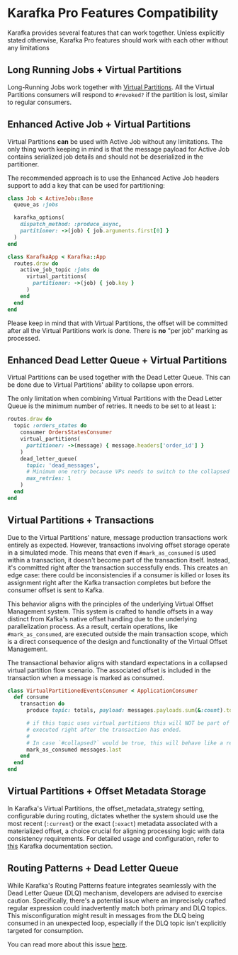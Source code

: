 # Karafka Pro Features Compatibility

Karafka provides several features that can work together. Unless explicitly stated otherwise, Karafka Pro features should work with each other without any limitations

## Long Running Jobs + Virtual Partitions

Long-Running Jobs work together with [Virtual Partitions](Pro-Virtual-Partitions). All the Virtual Partitions consumers will respond to `#revoked?` if the partition is lost, similar to regular consumers.

## Enhanced Active Job + Virtual Partitions

Virtual Partitions **can** be used with Active Job without any limitations. The only thing worth keeping in mind is that the message payload for Active Job contains serialized job details and should not be deserialized in the partitioner.

The recommended approach is to use the Enhanced Active Job headers support to add a key that can be used for partitioning:

```ruby
class Job < ActiveJob::Base
  queue_as :jobs

  karafka_options(
    dispatch_method: :produce_async,
    partitioner: ->(job) { job.arguments.first[0] }
  )
end

class KarafkaApp < Karafka::App
  routes.draw do
    active_job_topic :jobs do
      virtual_partitions(
        partitioner: ->(job) { job.key }
      )
    end
  end
end
```

Please keep in mind that with Virtual Partitions, the offset will be committed after all the Virtual Partitions work is done. There is **no** "per job" marking as processed.

## Enhanced Dead Letter Queue + Virtual Partitions

Virtual Partitions can be used together with the Dead Letter Queue. This can be done due to Virtual Partitions' ability to collapse upon errors.

The only limitation when combining Virtual Partitions with the Dead Letter Queue is the minimum number of retries. It needs to be set to at least `1`:

```ruby
routes.draw do
  topic :orders_states do
    consumer OrdersStatesConsumer
    virtual_partitions(
      partitioner: ->(message) { message.headers['order_id'] }
    )
    dead_letter_queue(
      topic: 'dead_messages',
      # Minimum one retry because VPs needs to switch to the collapsed mode
      max_retries: 1
    )
  end
end
```

## Virtual Partitions + Transactions

Due to the Virtual Partitions' nature, message production transactions work entirely as expected. However, transactions involving offset storage operate in a simulated mode. This means that even if `#mark_as_consumed` is used within a transaction, it doesn't become part of the transaction itself. Instead, it's committed right after the transaction successfully ends. This creates an edge case: there could be inconsistencies if a consumer is killed or loses its assignment right after the Kafka transaction completes but before the consumer offset is sent to Kafka.

This behavior aligns with the principles of the underlying Virtual Offset Management system. This system is crafted to handle offsets in a way distinct from Kafka's native offset handling due to the underlying parallelization process. As a result, certain operations, like `#mark_as_consumed`, are executed outside the main transaction scope, which is a direct consequence of the design and functionality of the Virtual Offset Management.

The transactional behavior aligns with standard expectations in a collapsed virtual partition flow scenario. The associated offset is included in the transaction when a message is marked as consumed.

```ruby
class VirtualPartitionedEventsConsumer < ApplicationConsumer
  def consume
    transaction do
      produce topic: totals, payload: messages.payloads.sum(&:count).to_s

      # if this topic uses virtual partitions this will NOT be part of the transaction and will be
      # executed right after the transaction has ended.
      #
      # In case `#collapsed?` would be true, this will behave like a regular transaction
      mark_as_consumed messages.last
    end
  end
end
```

## Virtual Partitions + Offset Metadata Storage

In Karafka's Virtual Partitions, the offset_metadata_strategy setting, configurable during routing, dictates whether the system should use the most recent (`:current`) or the exact (`:exact`) metadata associated with a materialized offset, a choice crucial for aligning processing logic with data consistency requirements. For detailed usage and configuration, refer to [this](https://karafka.io/docs/Pro-Offset-Metadata-Storage/#interaction-with-virtual-partitions) Karafka documentation section.

## Routing Patterns + Dead Letter Queue

While Karafka's Routing Patterns feature integrates seamlessly with the Dead Letter Queue (DLQ) mechanism, developers are advised to exercise caution. Specifically, there's a potential issue where an imprecisely crafted regular expression could inadvertently match both primary and DLQ topics. This misconfiguration might result in messages from the DLQ being consumed in an unexpected loop, especially if the DLQ topic isn't explicitly targeted for consumption.

You can read more about this issue [here](https://karafka.io/docs/Pro-Routing-Patterns/#dlq-accidental-auto-consumption).

